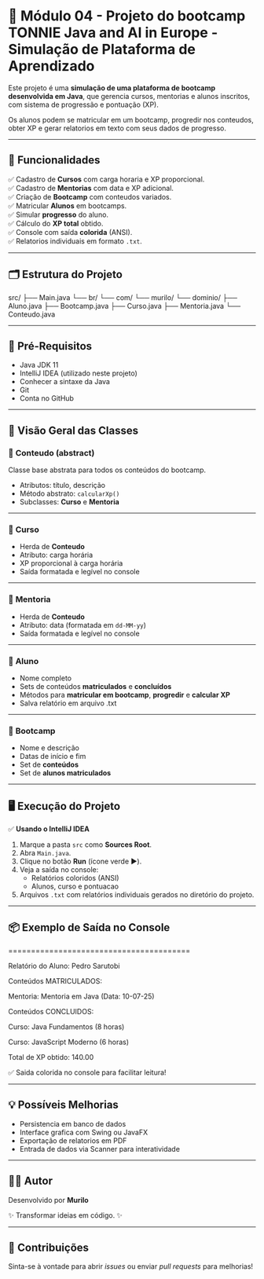 # 🎯 Módulo 04 - Projeto do bootcamp TONNIE Java and AI in Europe - Simulação de Plataforma de Aprendizado


Este projeto é uma **simulação de uma plataforma de bootcamp desenvolvida em Java**, que gerencia cursos, mentorias e alunos inscritos, com sistema de progressão e pontuação (XP).

Os alunos podem se matricular em um bootcamp, progredir nos conteudos, obter XP e gerar relatorios em texto com seus dados de progresso.

---

## 📌 **Funcionalidades**
✅ Cadastro de **Cursos** com carga horaria e XP proporcional.  
✅ Cadastro de **Mentorias** com data e XP adicional.  
✅ Criação de **Bootcamp** com conteudos variados.  
✅ Matricular **Alunos** em bootcamps.  
✅ Simular **progresso** do aluno.  
✅ Cálculo do **XP total** obtido.  
✅ Console com saída **colorida** (ANSI).  
✅ Relatorios individuais em formato `.txt`.

---

## 🗂️ **Estrutura do Projeto**

src/
├── Main.java
└── br/
└── com/
└── murilo/
└── dominio/
├── Aluno.java
├── Bootcamp.java
├── Curso.java
├── Mentoria.java
└── Conteudo.java

---

## 🛑 **Pré-Requisitos**
- Java JDK 11
- IntelliJ IDEA (utilizado neste projeto)
- Conhecer a sintaxe da Java
- Git
- Conta no GitHub


---

## 🎯 **Visão Geral das Classes**

### 📌 **Conteudo (abstract)**
Classe base abstrata para todos os conteúdos do bootcamp.
- Atributos: título, descrição
- Método abstrato: `calcularXp()`
- Subclasses: **Curso** e **Mentoria**

---

### 📌 **Curso**
- Herda de **Conteudo**
- Atributo: carga horária
- XP proporcional à carga horária
- Saída formatada e legível no console

---

### 📌 **Mentoria**
- Herda de **Conteudo**
- Atributo: data (formatada em `dd-MM-yy`)
- Saída formatada e legível no console

---

### 📌 **Aluno**
- Nome completo
- Sets de conteúdos **matriculados** e **concluídos**
- Métodos para **matricular em bootcamp**, **progredir** e **calcular XP**
- Salva relatório em arquivo .txt

---

### 📌 **Bootcamp**
- Nome e descrição
- Datas de início e fim
- Set de **conteúdos**
- Set de **alunos matriculados**

---

## 🖥️ **Execução do Projeto**

✅ **Usando o IntelliJ IDEA**
1. Marque a pasta `src` como **Sources Root**.
2. Abra `Main.java`.
3. Clique no botão **Run** (ícone verde ▶️).
4. Veja a saída no console:
    - Relatórios coloridos (ANSI)
    - Alunos, curso e pontuacao
5. Arquivos `.txt` com relatórios individuais gerados no diretório do projeto.

---

## 📦 **Exemplo de Saída no Console**

========================================

Relatório do Aluno: Pedro Sarutobi

Conteúdos MATRICULADOS:

Mentoria: Mentoria em Java (Data: 10-07-25)

Conteúdos CONCLUIDOS:

Curso: Java Fundamentos (8 horas)

Curso: JavaScript Moderno (6 horas)

Total de XP obtido: 140.00

✅ Saida colorida no console para facilitar leitura!

---

## 💡 **Possíveis Melhorias**
- Persistencia em banco de dados
- Interface grafica com Swing ou JavaFX
- Exportação de relatorios em PDF
- Entrada de dados via Scanner para interatividade

---

## 👨‍💻 **Autor**
Desenvolvido por **Murilo**

✨ Transformar ideias em código. ✨

---

## 🤝 **Contribuições**
Sinta-se à vontade para abrir *issues* ou enviar *pull requests* para melhorias!
